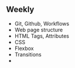 ## Weekly
* Git, Github, Workflows
* Web page structure
* HTML Tags, Attributes
* CSS
* Flexbox
* Transitions
*